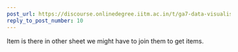 ```yaml
---
post_url: https://discourse.onlinedegree.iitm.ac.in/t/ga7-data-visualisation-discussion-thread-tds-jan-2025/169888/12
reply_to_post_number: 10
---
```

Item is there in other sheet we might have to join them to get items.